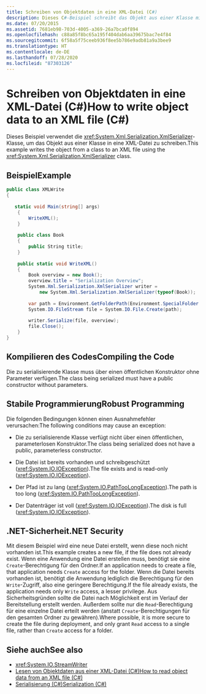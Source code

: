 ```yaml
---
title: Schreiben von Objektdaten in eine XML-Datei (C#)
description: Dieses C#-Beispiel schreibt das Objekt aus einer Klasse mithilfe der XmlSerializer-Klasse in eine XML-Datei. Hier erfahren Sie, wie Sie den Code kompilieren.
ms.date: 07/20/2015
ms.assetid: 7681eb98-703d-4005-a369-26a7bca0f894
ms.openlocfilehash: c88a85f8bc65a195f404dab6aa39675bac7e4f84
ms.sourcegitcommit: 6f58a5f75ceeb936f8ee5b786e9adb81a9a3bee9
ms.translationtype: HT
ms.contentlocale: de-DE
ms.lasthandoff: 07/28/2020
ms.locfileid: "87303126"
---
```

# <a name="how-to-write-object-data-to-an-xml-file-c"></a><span data-ttu-id="4d20b-104">Schreiben von Objektdaten in eine XML-Datei (C#)</span><span class="sxs-lookup"><span data-stu-id="4d20b-104">How to write object data to an XML file (C#)</span></span>
<span data-ttu-id="4d20b-105">Dieses Beispiel verwendet die <xref:System.Xml.Serialization.XmlSerializer>-Klasse, um das Objekt aus einer Klasse in eine XML-Datei zu schreiben.</span><span class="sxs-lookup"><span data-stu-id="4d20b-105">This example writes the object from a class to an XML file using the <xref:System.Xml.Serialization.XmlSerializer> class.</span></span>  
  
## <a name="example"></a><span data-ttu-id="4d20b-106">Beispiel</span><span class="sxs-lookup"><span data-stu-id="4d20b-106">Example</span></span>  
  
```csharp  
public class XMLWrite  
{  
  
   static void Main(string[] args)  
    {  
        WriteXML();  
    }  
  
    public class Book  
    {  
        public String title;
    }  
  
    public static void WriteXML()  
    {  
        Book overview = new Book();  
        overview.title = "Serialization Overview";  
        System.Xml.Serialization.XmlSerializer writer =
            new System.Xml.Serialization.XmlSerializer(typeof(Book));  
  
        var path = Environment.GetFolderPath(Environment.SpecialFolder.MyDocuments) + "//SerializationOverview.xml";  
        System.IO.FileStream file = System.IO.File.Create(path);  
  
        writer.Serialize(file, overview);  
        file.Close();  
    }  
}  
```  
  
## <a name="compiling-the-code"></a><span data-ttu-id="4d20b-107">Kompilieren des Codes</span><span class="sxs-lookup"><span data-stu-id="4d20b-107">Compiling the Code</span></span>  
 <span data-ttu-id="4d20b-108">Die zu serialisierende Klasse muss über einen öffentlichen Konstruktor ohne Parameter verfügen.</span><span class="sxs-lookup"><span data-stu-id="4d20b-108">The class being serialized must have a public constructor without parameters.</span></span>  
  
## <a name="robust-programming"></a><span data-ttu-id="4d20b-109">Stabile Programmierung</span><span class="sxs-lookup"><span data-stu-id="4d20b-109">Robust Programming</span></span>  
 <span data-ttu-id="4d20b-110">Die folgenden Bedingungen können einen Ausnahmefehler verursachen:</span><span class="sxs-lookup"><span data-stu-id="4d20b-110">The following conditions may cause an exception:</span></span>  
  
- <span data-ttu-id="4d20b-111">Die zu serialisierende Klasse verfügt nicht über einen öffentlichen, parameterlosen Konstruktor.</span><span class="sxs-lookup"><span data-stu-id="4d20b-111">The class being serialized does not have a public, parameterless constructor.</span></span>  
  
- <span data-ttu-id="4d20b-112">Die Datei ist bereits vorhanden und schreibgeschützt (<xref:System.IO.IOException>).</span><span class="sxs-lookup"><span data-stu-id="4d20b-112">The file exists and is read-only (<xref:System.IO.IOException>).</span></span>  
  
- <span data-ttu-id="4d20b-113">Der Pfad ist zu lang (<xref:System.IO.PathTooLongException>).</span><span class="sxs-lookup"><span data-stu-id="4d20b-113">The path is too long (<xref:System.IO.PathTooLongException>).</span></span>  
  
- <span data-ttu-id="4d20b-114">Der Datenträger ist voll (<xref:System.IO.IOException>).</span><span class="sxs-lookup"><span data-stu-id="4d20b-114">The disk is full (<xref:System.IO.IOException>).</span></span>  
  
## <a name="net-security"></a><span data-ttu-id="4d20b-115">.NET-Sicherheit</span><span class="sxs-lookup"><span data-stu-id="4d20b-115">.NET Security</span></span>  
 <span data-ttu-id="4d20b-116">Mit diesem Beispiel wird eine neue Datei erstellt, wenn diese noch nicht vorhanden ist.</span><span class="sxs-lookup"><span data-stu-id="4d20b-116">This example creates a new file, if the file does not already exist.</span></span> <span data-ttu-id="4d20b-117">Wenn eine Anwendung eine Datei erstellen muss, benötigt sie eine `Create`-Berechtigung für den Ordner.</span><span class="sxs-lookup"><span data-stu-id="4d20b-117">If an application needs to create a file, that application needs `Create` access for the folder.</span></span> <span data-ttu-id="4d20b-118">Wenn die Datei bereits vorhanden ist, benötigt die Anwendung lediglich die Berechtigung für den `Write`-Zugriff, also eine geringere Berechtigung.</span><span class="sxs-lookup"><span data-stu-id="4d20b-118">If the file already exists, the application needs only `Write` access, a lesser privilege.</span></span> <span data-ttu-id="4d20b-119">Aus Sicherheitsgründen sollte die Datei nach Möglichkeit erst im Verlauf der Bereitstellung erstellt werden. Außerdem sollte nur die `Read`-Berechtigung für eine einzelne Datei erteilt werden (anstatt `Create`-Berechtigungen für den gesamten Ordner zu gewähren).</span><span class="sxs-lookup"><span data-stu-id="4d20b-119">Where possible, it is more secure to create the file during deployment, and only grant `Read` access to a single file, rather than `Create` access for a folder.</span></span>  
  
## <a name="see-also"></a><span data-ttu-id="4d20b-120">Siehe auch</span><span class="sxs-lookup"><span data-stu-id="4d20b-120">See also</span></span>

- <xref:System.IO.StreamWriter>
- [<span data-ttu-id="4d20b-121">Lesen von Objektdaten aus einer XML-Datei (C#)</span><span class="sxs-lookup"><span data-stu-id="4d20b-121">How to read object data from an XML file (C#)</span></span>](./how-to-read-object-data-from-an-xml-file.md)
- [<span data-ttu-id="4d20b-122">Serialisierung (C#)</span><span class="sxs-lookup"><span data-stu-id="4d20b-122">Serialization (C#)</span></span>](./index.md)
